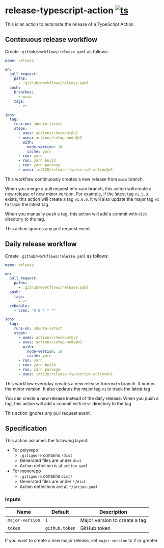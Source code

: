 # release-typescript-action [![ts](https://github.com/int128/release-typescript-action/actions/workflows/ts.yaml/badge.svg)](https://github.com/int128/release-typescript-action/actions/workflows/ts.yaml)

This is an action to automate the release of a TypeScript Action.


## Continuous release workflow

Create `.github/workflows/release.yaml` as follows:

```yaml
name: release

on:
  pull_request:
    paths:
      - .github/workflows/release.yaml
  push:
    branches:
      - main
    tags:
      - v*

jobs:
  tag:
    runs-on: ubuntu-latest
    steps:
      - uses: actions/checkout@v2
      - uses: actions/setup-node@v2
        with:
          node-version: 16
          cache: yarn
      - run: yarn
      - run: yarn build
      - run: yarn package
      - uses: int128/release-typescript-action@v1
```

This workflow continuously creates a new release from `main` branch.

When you merge a pull request into `main` branch, this action will create a new release of new minor version.
For example, if the latest tag `v1.5.0` exists, this action will create a tag `v1.6.0`.
It will also update the major tag `v1` to track the latest tag.

When you manually push a tag, this action will add a commit with `dist` directory to the tag.

This action ignores any pull request event.


## Daily release workflow

Create `.github/workflows/release.yaml` as follows:

```yaml
name: release

on:
  pull_request:
    paths:
      - .github/workflows/release.yaml
  push:
    tags:
      - v*
  schedule:
    - cron: "0 0 * * *"

jobs:
  tag:
    runs-on: ubuntu-latest
    steps:
      - uses: actions/checkout@v2
      - uses: actions/setup-node@v2
        with:
          node-version: 16
          cache: yarn
      - run: yarn
      - run: yarn build
      - run: yarn package
      - uses: int128/release-typescript-action@v1
```

This workflow everyday creates a new release from `main` branch.
It bumps the minor version.
It also updates the major tag `v1` to track the latest tag.

You can create a new release instead of the daily release.
When you push a tag, this action will add a commit with `dist` directory to the tag.

This action ignores any pull request event.


## Specification

This action assumes the following layout:

- For polyrepo
  - `.gitignore` contains `/dist`
  - Generated files are under `dist`
  - Action definition is at `action.yaml`
- For monorepo
  - `.gitignore` contains `dist/`
  - Generated files are under `*/dist`
  - Action definitions are at `*/action.yaml`


### Inputs

| Name | Default | Description
|------|----------|------------
| `major-version` | `1` | Major version to create a tag
| `token` | `github.token` | GitHub token

If you want to create a new major release, set `major-version` to 2 or greater.
